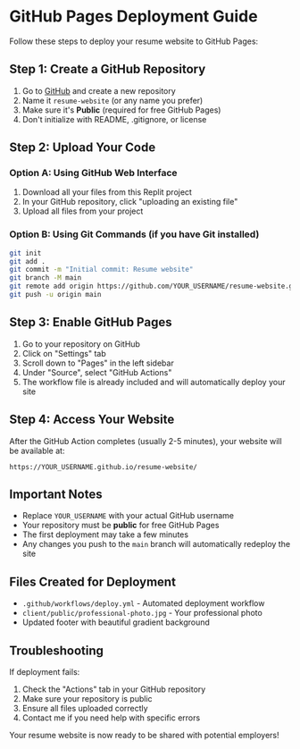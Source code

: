 # GitHub Pages Deployment Guide

Follow these steps to deploy your resume website to GitHub Pages:

## Step 1: Create a GitHub Repository

1. Go to [GitHub](https://github.com) and create a new repository
2. Name it `resume-website` (or any name you prefer)
3. Make sure it's **Public** (required for free GitHub Pages)
4. Don't initialize with README, .gitignore, or license

## Step 2: Upload Your Code

### Option A: Using GitHub Web Interface
1. Download all your files from this Replit project
2. In your GitHub repository, click "uploading an existing file"
3. Upload all files from your project

### Option B: Using Git Commands (if you have Git installed)
```bash
git init
git add .
git commit -m "Initial commit: Resume website"
git branch -M main
git remote add origin https://github.com/YOUR_USERNAME/resume-website.git
git push -u origin main
```

## Step 3: Enable GitHub Pages

1. Go to your repository on GitHub
2. Click on "Settings" tab
3. Scroll down to "Pages" in the left sidebar
4. Under "Source", select "GitHub Actions"
5. The workflow file is already included and will automatically deploy your site

## Step 4: Access Your Website

After the GitHub Action completes (usually 2-5 minutes), your website will be available at:
```
https://YOUR_USERNAME.github.io/resume-website/
```

## Important Notes

- Replace `YOUR_USERNAME` with your actual GitHub username
- Your repository must be **public** for free GitHub Pages
- The first deployment may take a few minutes
- Any changes you push to the `main` branch will automatically redeploy the site

## Files Created for Deployment

- `.github/workflows/deploy.yml` - Automated deployment workflow
- `client/public/professional-photo.jpg` - Your professional photo
- Updated footer with beautiful gradient background

## Troubleshooting

If deployment fails:
1. Check the "Actions" tab in your GitHub repository
2. Make sure your repository is public
3. Ensure all files uploaded correctly
4. Contact me if you need help with specific errors

Your resume website is now ready to be shared with potential employers!